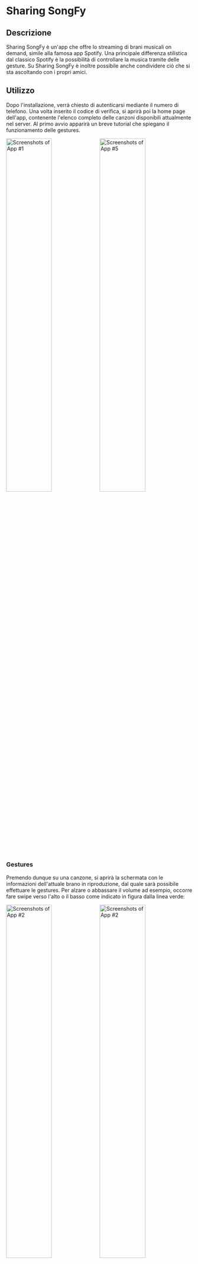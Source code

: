 # Sharing SongFy
## Descrizione

Sharing SongFy è un'app che offre lo streaming di brani musicali on demand, simile alla famosa app Spotify. Una principale differenza stilistica dal classico Spotify è la possibilità di controllare la musica tramite delle gesture. 
Su Sharing SongFy è inoltre possibile anche condividere ciò che si sta ascoltando con i propri amici.


## Utilizzo

Dopo l'installazione, verrà chiesto di autenticarsi mediante il numero di telefono. Una volta inserito il codice di verifica, si aprirà poi la home page dell'app, contenente l'elenco completo delle canzoni disponibili attualmente nel server. Al primo avvio apparirà un breve tutorial che spiegano il funzionamento delle gestures.

<img src="img/screen1.jpg" width="49.5%" alt="Screenshots of App #1"> <img src="img/screen5.jpg" width="49.5%" alt="Screenshots of App #5">

### Gestures

Premendo dunque su una canzone, si aprirà la schermata con le informazioni dell'attuale brano in riproduzione, dal quale sarà possibile effettuare le gestures. Per alzare o abbassare il volume ad esempio, occorre fare swipe verso l'alto o il basso come indicato in figura dalla linea verde:

<img src="img/screen12.jpg" width="49.5%" alt="Screenshots of App #2"> <img src="img/screen9.jpg" width="49.5%" alt="Screenshots of App #2">

Per mettere invece in pausa, occorre disegnare due linee verticali verso il basso con 2 dita contemporaneamente, e rifacendolo si rimetterà play:

<img src="img/screen10.jpg" width="49.5%" alt="Screenshots of App #2"> <img src="img/screen11.jpg" width="49.5%" alt="Screenshots of App #2">

Infine, per andare alla canzone precedente o successiva, occorre disegnare delle punte di freccia verso sinistra o verso destra, come in figura:

<img src="img/screen13.jpg" width="49.5%" alt="Screenshots of App #2"> <img src="img/screen14.jpg" width="49.5%" alt="Screenshots of App #2">

### Notifica
C'è la possibilità di controllare la musica anche tramite la barra delle notifiche senza aprire l'app, o persino mentre si ha lo schermo bloccato, con i classici pulsanti:

<img src="img/screen6.jpg" width="49.5%" alt="Screenshots of App #2"> <img src="img/screen7.jpg" width="49.5%" alt="Screenshots of App #2">
Premendo inoltre sulla notifica, sarà possibile riaprire la schermata dove è possibile controllare la musica con le gestures.

### Playlist
Come molte app di streaming musicale, anche Sharing SongFy da la possibilità all'utente di creare playlist. Utilizzando il menù in basso o facendo Swipe verso sinistra, si accederà infatti alla pagina "Le tue playlist", dove è possibile creare, rinominare ed eliminare playlist con la musica desiderata. Dopo aver premuto sul pulante, apparirà un dialog dove va indicato il nome della Playlist:

<img src="img/screen15.jpg" width="49.5%" alt="Screenshots of App #2"> <img src="img/screen16.jpg" width="49.5%" alt="Screenshots of App #2">

Dopodichè verrà visualizzato un elenco da cui sarà possibile scegliere le canzoni da inserire. Una volta creata la playlist, basta cliccarci sopra per aprirla per poter ascoltare la musica inserita o modificarla:

<img src="img/screen17.jpg" width="49.5%" alt="Screenshots of App #2"> <img src="img/screen18.jpg" width="49.5%" alt="Screenshots of App #2">

Cliccando sul + in alto a destra, sarà possibile aggiungere nuove canzoni dal medesimo elenco. Per eliminare una canzone invece, basta tener premuto su questa e premere sul tasto "Elimina". Per rinominare o eliminare una playlist, basta tener premuto sulla playlist in questione dalla schermata con l'elenco delle playlist.

### Ascolto condiviso

Su Sharing SongFy è inoltre possibile condividere la musica che si sta ascoltando con i propri amici, oppure ascoltare cosa questi ultimi stanno riproducendo, in tempo reale. Premendo sul terzo bottone o facendo swipe verso destra dalla schermata delle playlist, è possibile accedere alla schermata dell'ascolto condiviso. Per farlo però, occorre autorizzare l'accesso ai contatti. Dopodichè, sarà possibile visualizzare l'elenco dei contatti che sono in possesso dell'app e che stanno attualmente condividendo qualche canzone:

<img src="img/screen19.jpg" width="49.5%" alt="Screenshots of App #2"> <img src="img/screen4.jpg" width="49.5%" alt="Screenshots of App #2">

Premendo su un contatto, partirà un servizio in background che permette la riproduzione in tempo reale di ciò che l'amico sta ascoltando. In basso inoltre, apparirà una notifica contenente le informazioni sul brano. Per rivedere queste informazioni, basterà tener premuto sul contatto in questione. Per fermare la canzone, occorre invece ripremere sul nome dell'amico di cui si stava ascoltando, oppure, se non si è sull'app, è sufficiente premere sull'icona che appare nella barra delle notifiche. Per condividere invece ciò che si sta ascoltando con gli altri, è sufficiente premere sul pulsante "Condividi Musica" in basso.

## Overview Struttura

<img src="img/struct.png" width="100%" alt="Screenshots of App #2">

Sono inoltre presenti anche una serie di classi custom.

### OnSwipeTouchListener

Questa classe serve per gestire gli swipe per la navigazione tra un fragment e l'altro. Questo tramite l'inner class che estende SimpleGestureListener della classe GestureDetector.

Per fare questo ho usato questa classe in Kotlin come riferimento:

https://www.codegrepper.com/code-examples/whatever/kotlin+swipe+listener

### Iso2Phone
Questa classe serve per mappare gli ISO code di ogni paese con il prefisso telefonico corrispondente. In particolare è servita per autocompletare l'EditText del prefisso del numero di telefono in maniera automatica.
Ho trovato questa repo online:

https://github.com/cognalys/cognalys-android-library/blob/master/src/com/matesnetwork/callverification/Iso2Phone.java

### CreateNotification
Questa classe serve per creare la notifica contenente i controlli del MediaPlayer. Ad ogni pulsante corrisponde un'action che viene mandata in broadcast dalla classe NotificationActionService.

### JsonParserUrl
Siccome le canzoni sono tutte indicizzate da un file JSON su un server, che contiene tutti i dati relativi di ogni canzone (titolo, artista, feat, url copertina, url file mp3), c'era bisogno di una modo per scaricare questo file .json e parsarlo di modo da riempire un oggetto custom Song. Questo è stato possibile grazie alla libreria Gson

https://sites.google.com/site/gson/gson-user-guide

### Oggetti custom
Sono stati necessari diversi oggetti custom per rappresentare gli elementi utili per l'app, come ad esempio l'oggetto Song che contenesse tutti i dati di un brano musicale, l'oggetto Playlist che altro non è che una lista di canzoni associata a un nome, e l'oggetto Friend, che contiene invece i dati di ogni utente registrato all'app. Tra i dati salvati vi è infatti lo user id di FirebaseAuth, il nome associato al contatto, il numero di telefono, la canzone che sta correntemente ascoltando e la posizione (in millisecondi) di essa. Tutte implementano Serializable, questo per poter essere passate tra varie Activity come Extra negli Intent.

### Interfacce
L'interfaccia SongSelected è servita sostanzialmente per poter capire quali fossero le canzoni selezionate dalla RecyclerView, per esempio nell'adapter relativo al dialog per creare una Playlist. L'interfaccia Playable invece è servita per la rappresentazione degli elementi "Riproducibili", ovvero per interpretare le varie azioni da compiere sul brano in base a ciò che viene ricevuto in broadcast.

### Altri riferimenti
Per molti aspetti del progetto, quali ad esempio l'oggetto MediaPlayer per la riproduzione dei brani, ho fatto un largo uso della documentazione ufficiale di Android (https://developer.android.com/guide). Ho inoltre anche consultato le documentazioni ufficiali per l'utilizzo dell'autenticazione tramite numero di telefono e per l'utilizzo del Realtime Database di Firebase (https://firebase.google.com/docs/auth ) e (https://firebase.google.com/docs/database).